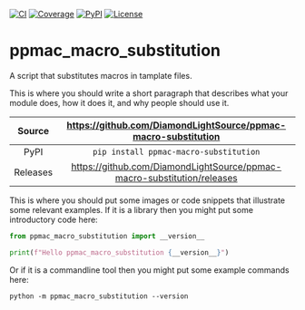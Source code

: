 [![CI](https://github.com/DiamondLightSource/ppmac-macro-substitution/actions/workflows/ci.yml/badge.svg)](https://github.com/DiamondLightSource/ppmac-macro-substitution/actions/workflows/ci.yml)
[![Coverage](https://codecov.io/gh/DiamondLightSource/ppmac-macro-substitution/branch/main/graph/badge.svg)](https://codecov.io/gh/DiamondLightSource/ppmac-macro-substitution)
[![PyPI](https://img.shields.io/pypi/v/ppmac-macro-substitution.svg)](https://pypi.org/project/ppmac-macro-substitution)
[![License](https://img.shields.io/badge/License-Apache%202.0-blue.svg)](https://www.apache.org/licenses/LICENSE-2.0)

# ppmac_macro_substitution

A script that substitutes macros in tamplate files.

This is where you should write a short paragraph that describes what your module does,
how it does it, and why people should use it.

Source          | <https://github.com/DiamondLightSource/ppmac-macro-substitution>
:---:           | :---:
PyPI            | `pip install ppmac-macro-substitution`
Releases        | <https://github.com/DiamondLightSource/ppmac-macro-substitution/releases>

This is where you should put some images or code snippets that illustrate
some relevant examples. If it is a library then you might put some
introductory code here:

```python
from ppmac_macro_substitution import __version__

print(f"Hello ppmac_macro_substitution {__version__}")
```

Or if it is a commandline tool then you might put some example commands here:

```
python -m ppmac_macro_substitution --version
```
